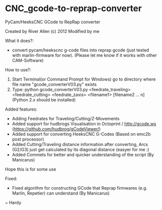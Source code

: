 # CNC_gcode-to-reprap-converter
PyCam/HeeksCNC GCode to RepRap converter

Created by River Allen (c) 2012
Modified by me 

What it does?:
- convert pycam/heekscnc g-code files into reprap gcode (just tested with marlin-firmware for now).
  (Please let me know if it works with other CAM-Software)

How to use?:
1. Start Terminal(or Command Prompt for Windows) go to directory where file name "gcode_converterV03.py" exists
2. Type: python gcode_converterV03.py \<feedrate_traveling\> \<feedrate_cutting\> \<feedrate_zaxis\> \<filename1\> \[filename2 ... n\] (Python 2.x should be installed)

Added features:
- Adding Feedrates for Traveling/Cutting/Z-Movements
- Added support for hudbrogs Visualisation in Octoprint / http://gcode.ws (https://github.com/hudbrog/gCodeViewer/)
- Added support for converting HeeksCNC G-Codes (Based on emc2b post processor)
- Added Cutting/Traveling distance information after converting, Arcs (G2/G3) just get calculated by its diagonal distance (easyer for me :)
- Added Commets for better and quicker understanding of the script (By Manicarus)

Hope this is for some use

Fixed:
- Fixed algorithm for constructing GCode that Reprap firmwares (e.g. Marlin, Repetier) can understand (By Manicarus)

~ Hardy
